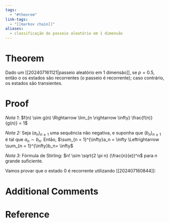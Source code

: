```yaml
---
tags:
  - "#theorem"
link-tags:
  - "[[markov chain]]"
aliases:
  - classificação do passeio aleatório em 1 dimensão
---
```

# Theorem
Dado um [[202407161121|passeio aleatório em 1 dimensão]], se $p = 0.5$, então o os estados são recorrentes (o passeio é recorrente); caso contrário, os estados são transientes.

# Proof
*Nota 1*: $f(n) \sim g(n) \Rightarrow \lim_{n \rightarrow \infty} \frac{f(n)}{g(n)} = 1$

*Nota 2:* Seja $(a_n)_{n \geq 1}$ uma sequência não negativa, e suponha que $(b_n)_{n \geq 1}$ é tal que $a_n \sim b_n$. Então, $\sum_{n = 1}^{\infty}a_n = \infty \Leftrightarrow  \sum_{n = 1}^{\infty}b_n= \infty$

*Nota 3*: Fórmula de Stirling: $n! \sim \sqrt{2 \pi n} (\frac{n}{e})^n$ para $n$ grande suficiente.

Vamos provar que o estado 0 é recorrente utilizando [[202407160844]]:



# Additional Comments


# Reference






